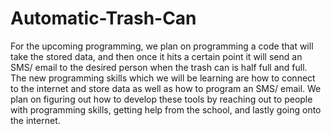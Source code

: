 # Automatic-Trash-Can
For the upcoming programming, we plan on programming a code that will take the stored data, 
and then once it hits a certain point it will send an SMS/ email to the desired person when 
the trash can is half full and full. The new programming skills which we will be learning are 
how to connect to the internet and store data as well as how to program an SMS/ email. 
We plan on figuring out how to develop these tools by reaching out to people with programming 
skills, getting help from the school, and lastly going onto the internet.
